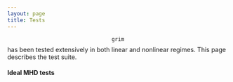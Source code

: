 ```yaml
---
layout: page
title: Tests
---
```

$$\mathtt{grim}$$ has been tested extensively in both linear and nonlinear
regimes. This page describes the test suite.

#### Ideal MHD tests
